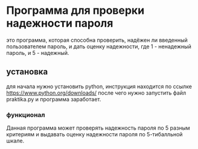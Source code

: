 # Программа для проверки надежности пароля
это программа, которая способна проверить, надёжен ли введенный пользователем пароль, и дать оценку надежности, где 1 - ненадежный пароль, и 5 - надежный.
## установка
для начала нужно установить python, инструкция находится по ссылке https://www.python.org/downloads/
после чего нужно запустить файл praktika.py и программа заработает.
### функционал
Данная программа может проверять надежность пароля по 5 разным критериям и выдавать оценку надежности пароля по 5-тибалльной шкале.
